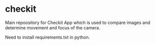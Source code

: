 # checkit

Main repoository for Checkit App which is used to compare images and determine movement and focus of the camera.

Need to install requirements.txt in python. 
